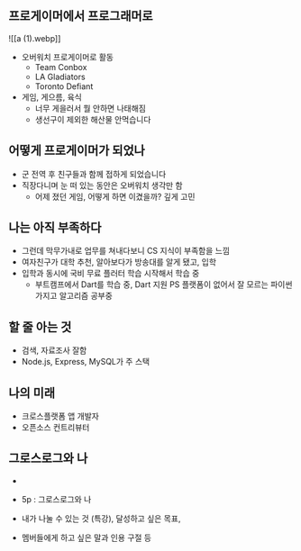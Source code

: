 
## 프로게이머에서 프로그래머로
![[a (1).webp]]

- 오버워치 프로게이머로 활동
	- Team Conbox
	- LA Gladiators
	- Toronto Defiant
- 게임, 게으름, 육식
	- 너무 게을러서 뭘 안하면 나태해짐
	- 생선구이 제외한 해산물 안먹습니다

## 어떻게 프로게이머가 되었나
- 군 전역 후 친구들과 함께 접하게 되었습니다
- 직장다니며 눈 떠 있는 동안은 오버워치 생각만 함
	- 어제 졌던 게임, 어떻게 하면 이겼을까? 깊게 고민

## 나는 아직 부족하다
- 그런데 막무가내로 업무를 쳐내다보니 CS 지식이 부족함을 느낌
- 여자친구가 대학 추천, 알아보다가 방송대를 알게 됐고, 입학
- 입학과 동시에 국비 무료 플러터 학습 시작해서 학습 중
	- 부트캠프에서 Dart를 학습 중, Dart 지원 PS 플랫폼이 없어서 잘 모르는 파이썬 가지고 알고리즘 공부중

## 할 줄 아는 것
- 검색, 자료조사 잘함
- Node.js, Express, MySQL가 주 스택

## 나의 미래
- 크로스플랫폼 앱 개발자
- 오픈소스 컨트리뷰터

## 그로스로그와 나
- 

- 5p : 그로스로그와 나
- 내가 나눌 수 있는 것 (특강), 달성하고 싶은 목표,
- 멤버들에게 하고 싶은 말과 인용 구절 등